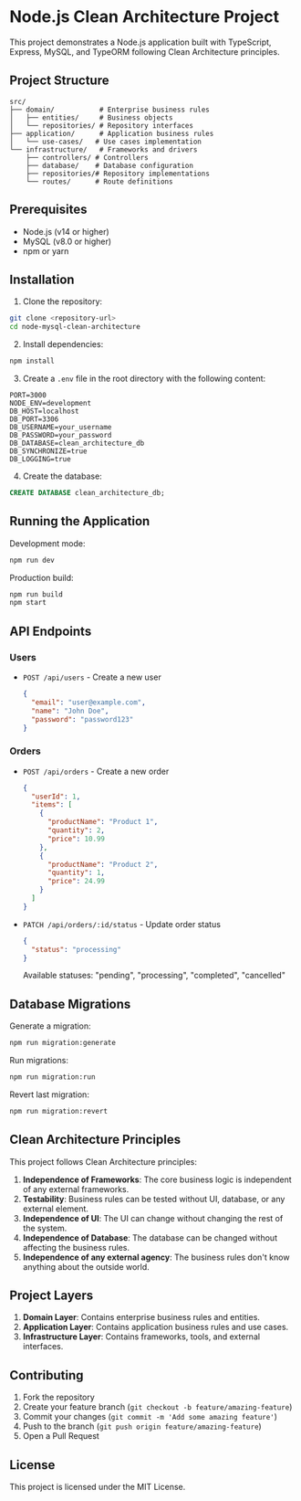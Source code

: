 # Node.js Clean Architecture Project

This project demonstrates a Node.js application built with TypeScript, Express, MySQL, and TypeORM following Clean Architecture principles.

## Project Structure

```
src/
├── domain/           # Enterprise business rules
│   ├── entities/     # Business objects
│   └── repositories/ # Repository interfaces
├── application/      # Application business rules
│   └── use-cases/   # Use cases implementation
└── infrastructure/   # Frameworks and drivers
    ├── controllers/ # Controllers
    ├── database/    # Database configuration
    ├── repositories/# Repository implementations
    └── routes/      # Route definitions
```

## Prerequisites

- Node.js (v14 or higher)
- MySQL (v8.0 or higher)
- npm or yarn

## Installation

1. Clone the repository:
```bash
git clone <repository-url>
cd node-mysql-clean-architecture
```

2. Install dependencies:
```bash
npm install
```

3. Create a `.env` file in the root directory with the following content:
```
PORT=3000
NODE_ENV=development
DB_HOST=localhost
DB_PORT=3306
DB_USERNAME=your_username
DB_PASSWORD=your_password
DB_DATABASE=clean_architecture_db
DB_SYNCHRONIZE=true
DB_LOGGING=true
```

4. Create the database:
```sql
CREATE DATABASE clean_architecture_db;
```

## Running the Application

Development mode:
```bash
npm run dev
```

Production build:
```bash
npm run build
npm start
```

## API Endpoints

### Users

- `POST /api/users` - Create a new user
  ```json
  {
    "email": "user@example.com",
    "name": "John Doe",
    "password": "password123"
  }
  ```

### Orders

- `POST /api/orders` - Create a new order
  ```json
  {
    "userId": 1,
    "items": [
      {
        "productName": "Product 1",
        "quantity": 2,
        "price": 10.99
      },
      {
        "productName": "Product 2",
        "quantity": 1,
        "price": 24.99
      }
    ]
  }
  ```

- `PATCH /api/orders/:id/status` - Update order status
  ```json
  {
    "status": "processing"
  }
  ```
  Available statuses: "pending", "processing", "completed", "cancelled"

## Database Migrations

Generate a migration:
```bash
npm run migration:generate
```

Run migrations:
```bash
npm run migration:run
```

Revert last migration:
```bash
npm run migration:revert
```

## Clean Architecture Principles

This project follows Clean Architecture principles:

1. **Independence of Frameworks**: The core business logic is independent of any external frameworks.
2. **Testability**: Business rules can be tested without UI, database, or any external element.
3. **Independence of UI**: The UI can change without changing the rest of the system.
4. **Independence of Database**: The database can be changed without affecting the business rules.
5. **Independence of any external agency**: The business rules don't know anything about the outside world.

## Project Layers

1. **Domain Layer**: Contains enterprise business rules and entities.
2. **Application Layer**: Contains application business rules and use cases.
3. **Infrastructure Layer**: Contains frameworks, tools, and external interfaces.

## Contributing

1. Fork the repository
2. Create your feature branch (`git checkout -b feature/amazing-feature`)
3. Commit your changes (`git commit -m 'Add some amazing feature'`)
4. Push to the branch (`git push origin feature/amazing-feature`)
5. Open a Pull Request

## License

This project is licensed under the MIT License. 